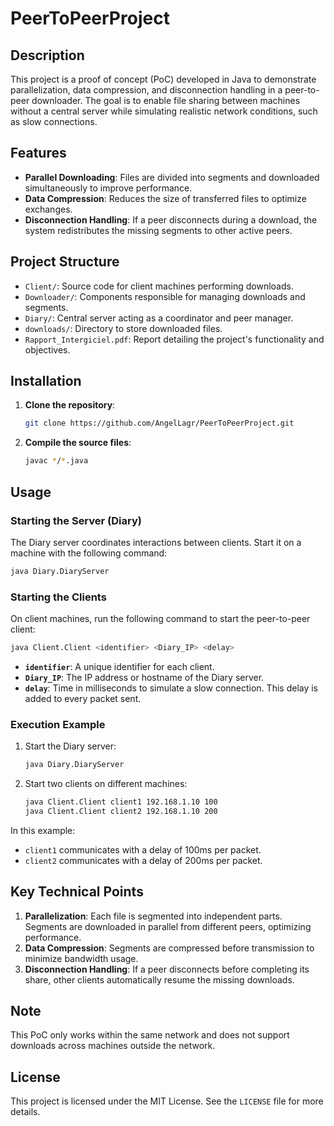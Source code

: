 # PeerToPeerProject

## Description

This project is a proof of concept (PoC) developed in Java to demonstrate parallelization, data compression, and disconnection handling in a peer-to-peer downloader. The goal is to enable file sharing between machines without a central server while simulating realistic network conditions, such as slow connections.

## Features

- **Parallel Downloading**: Files are divided into segments and downloaded simultaneously to improve performance.
- **Data Compression**: Reduces the size of transferred files to optimize exchanges.
- **Disconnection Handling**: If a peer disconnects during a download, the system redistributes the missing segments to other active peers.

## Project Structure

- `Client/`: Source code for client machines performing downloads.
- `Downloader/`: Components responsible for managing downloads and segments.
- `Diary/`: Central server acting as a coordinator and peer manager.
- `downloads/`: Directory to store downloaded files.
- `Rapport_Intergiciel.pdf`: Report detailing the project's functionality and objectives.

## Installation

1. **Clone the repository**:

   ```bash
   git clone https://github.com/AngelLagr/PeerToPeerProject.git
   ```

2. **Compile the source files**:

   ```bash
   javac */*.java
   ```

## Usage

### Starting the Server (Diary)

The Diary server coordinates interactions between clients. Start it on a machine with the following command:

```bash
java Diary.DiaryServer
```

### Starting the Clients

On client machines, run the following command to start the peer-to-peer client:

```bash
java Client.Client <identifier> <Diary_IP> <delay>
```

- **`identifier`**: A unique identifier for each client.
- **`Diary_IP`**: The IP address or hostname of the Diary server.
- **`delay`**: Time in milliseconds to simulate a slow connection. This delay is added to every packet sent.

### Execution Example

1. Start the Diary server:

   ```bash
   java Diary.DiaryServer
   ```

2. Start two clients on different machines:

   ```bash
   java Client.Client client1 192.168.1.10 100
   java Client.Client client2 192.168.1.10 200
   ```

In this example:
- `client1` communicates with a delay of 100ms per packet.
- `client2` communicates with a delay of 200ms per packet.

## Key Technical Points

1. **Parallelization**: Each file is segmented into independent parts. Segments are downloaded in parallel from different peers, optimizing performance.
2. **Data Compression**: Segments are compressed before transmission to minimize bandwidth usage.
3. **Disconnection Handling**: If a peer disconnects before completing its share, other clients automatically resume the missing downloads.

## Note

This PoC only works within the same network and does not support downloads across machines outside the network.

## License

This project is licensed under the MIT License. See the `LICENSE` file for more details.
